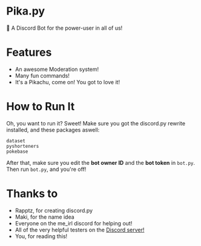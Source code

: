 # Pika.py
🤖 A Discord Bot for the power-user in all of us!

# Features
* An awesome Moderation system!
* Many fun commands!
* It's a Pikachu, come on! You got to love it!

# How to Run It
Oh, you want to run it? Sweet!
Make sure you got the discord.py rewrite installed, and these packages aswell:
```
dataset
pyshorteners
pokebase
```
After that, make sure you edit the **bot owner ID** and the **bot token** in ``bot.py``.
Then run ``bot.py``, and you're off!

# Thanks to
* Rapptz, for creating discord.py
* Maki, for the name idea
* Everyone on the me_irl discord for helping out!
* All of the very helpful testers on the [Discord server!](https://discord.gg/8vFPUhV)
* You, for reading this!
